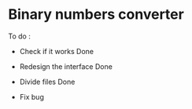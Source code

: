 # Binary numbers converter

To do :

- Check if it works Done

- Redesign the interface Done

- Divide files Done

- Fix bug
